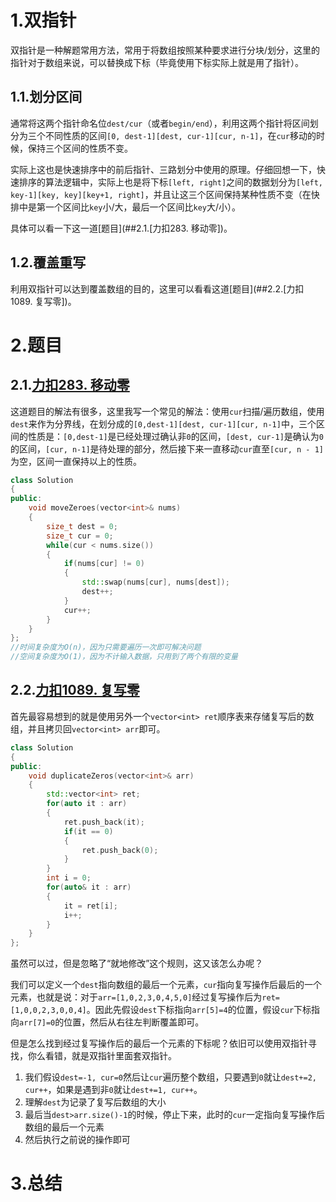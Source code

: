# 1.双指针

双指针是一种解题常用方法，常用于将数组按照某种要求进行分块/划分，这里的指针对于数组来说，可以替换成下标（毕竟使用下标实际上就是用了指针）。

## 1.1.划分区间

通常将这两个指针命名位`dest/cur`（或者`begin/end`），利用这两个指针将区间划分为三个不同性质的区间`[0, dest-1][dest, cur-1][cur, n-1]`，在`cur`移动的时候，保持三个区间的性质不变。

实际上这也是快速排序中的前后指针、三路划分中使用的原理。仔细回想一下，快速排序的算法逻辑中，实际上也是将下标`[left, right]`之间的数据划分为`[left, key-1][key, key][key+1, right]`，并且让这三个区间保持某种性质不变（在快排中是第一个区间比`key`小/大，最后一个区间比`key`大/小）。

具体可以看一下这一道[题目](##2.1.[力扣283. 移动零])。

## 1.2.覆盖重写

利用双指针可以达到覆盖数组的目的，这里可以看看这道[题目](##2.2.[力扣1089. 复写零])。

# 2.题目

## 2.1.[力扣283. 移动零](https://leetcode.cn/problems/move-zeroes/)

这道题目的解法有很多，这里我写一个常见的解法：使用`cur`扫描/遍历数组，使用`dest`来作为分界线，在划分成的`[0,dest-1][dest, cur-1][cur, n-1]`中，三个区间的性质是：`[0,dest-1]`是已经处理过确认非`0`的区间，`[dest, cur-1]`是确认为`0`的区间，`[cur, n-1]`是待处理的部分，然后接下来一直移动`cur`直至`[cur, n - 1]`为空，区间一直保持以上的性质。

```c++
class Solution
{
public:
    void moveZeroes(vector<int>& nums)
    {
        size_t dest = 0;   
        size_t cur = 0;     
        while(cur < nums.size())
        {
            if(nums[cur] != 0)
            {
                std::swap(nums[cur], nums[dest]);
                dest++;
            }
            cur++;
        }
    }
};
//时间复杂度为O(n)，因为只需要遍历一次即可解决问题
//空间复杂度为O(1)，因为不计输入数据，只用到了两个有限的变量
```

## 2.2.[力扣1089. 复写零](https://leetcode.cn/problems/duplicate-zeros/)

首先最容易想到的就是使用另外一个`vector<int> ret`顺序表来存储复写后的数组，并且拷贝回`vector<int> arr`即可。

```c++
class Solution
{
public:
    void duplicateZeros(vector<int>& arr)
    {
        std::vector<int> ret;
        for(auto it : arr)
        {
            ret.push_back(it);
            if(it == 0)
            {
                ret.push_back(0);
            }
        }
        int i = 0;
        for(auto& it : arr)
        {
            it = ret[i]; 
            i++;
        }
    }
};
```

虽然可以过，但是忽略了“就地修改”这个规则，这又该怎么办呢？

我们可以定义一个`dest`指向数组的最后一个元素，`cur`指向复写操作后最后的一个元素，也就是说：对于`arr=[1,0,2,3,0,4,5,0]`经过复写操作后为`ret=[1,0,0,2,3,0,0,4]`。因此先假设`dest`下标指向`arr[5]=4`的位置，假设`cur`下标指向`arr[7]=0`的位置，然后从右往左判断覆盖即可。

但是怎么找到经过复写操作后的最后一个元素的下标呢？依旧可以使用双指针寻找，你么看错，就是双指针里面套双指针。

1. 我们假设`dest=-1, cur=0`然后让`cur`遍历整个数组，只要遇到`0`就让`dest+=2, cur++`，如果是遇到非`0`就让`dest+=1, cur++`。
2. 理解`dest`为记录了复写后数组的大小
3. 最后当`dest>arr.size()-1`的时候，停止下来，此时的`cur`一定指向复写操作后数组的最后一个元素
4. 然后执行之前说的操作即可



# 3.总结



